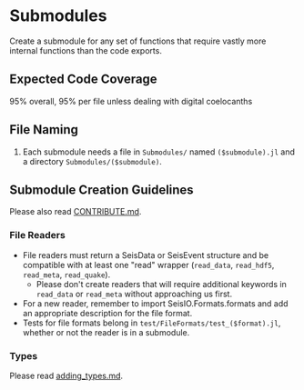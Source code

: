 # Submodules
Create a submodule for any set of functions that require vastly more internal
functions than the code exports.

## Expected Code Coverage
95% overall, 95% per file unless dealing with digital coelocanths

## File Naming
1. Each submodule needs a file in `Submodules/` named `($submodule).jl` and
a directory `Submodules/($submodule)`.

## Submodule Creation Guidelines
Please also read [CONTRIBUTE.md](../../docs/CONTRIBUTE.md).

### File Readers
* File readers must return a SeisData or SeisEvent structure and be compatible
with at least one "read" wrapper (`read_data`, `read_hdf5`, `read_meta`,
`read_quake`).
  - Please don't create readers that will require additional keywords in
  `read_data` or `read_meta` without approaching us first.
* For a new reader, remember to import SeisIO.Formats.formats and add an
appropriate description for the file format.
* Tests for file formats belong in `test/FileFormats/test_($format).jl`,
whether or not the reader is in a submodule.

### Types
Please read [adding_types.md](../../docs/API/adding_types.md).
